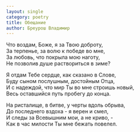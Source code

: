 ```yaml
---
layout: single
category: poetry
title: Обещание
author: Бреурош Владимир
---
```


Что воздам, Боже, я за Твою доброту,  
За терпенье, за волю к победе во мне,  
За любовь, что покрыла мою наготу,  
Не позволив душе раствориться в зиме?   

Я отдам Тебе сердце, как сказано в Слове,  
Буду сыном послушным, достойным Отца,  
И с надеждой, что мир Ты во мне строишь новый,  
Весь оставшийся путь пробегу до конца.   

На ристалище, в битве, у черты вдоль обрыва,  
До последнего вздоха - я верен и смел,  
И следы за Всевышним мои, а не криво, -  
Как в час милости Ты мне бежать повелел.  
